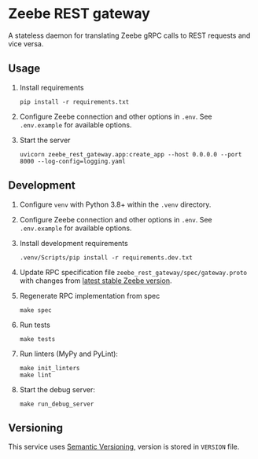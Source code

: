 # Zeebe REST gateway
A stateless daemon for translating Zeebe gRPC calls to REST requests and vice versa.

## Usage
1. Install requirements
    ```
    pip install -r requirements.txt
    ```

2. Configure Zeebe connection and other options in `.env`. See `.env.example` for available options.

3. Start the server
    ```
    uvicorn zeebe_rest_gateway.app:create_app --host 0.0.0.0 --port 8000 --log-config=logging.yaml
    ```


## Development
1. Configure `venv` with Python 3.8+ within the `.venv` directory.

2. Configure Zeebe connection and other options in `.env`. See `.env.example` for available options.
  
3. Install development requirements
    ```
    .venv/Scripts/pip install -r requirements.dev.txt
    ```

4. Update RPC specification file `zeebe_rest_gateway/spec/gateway.proto` with changes from [latest stable 
Zeebe version](https://github.com/camunda-cloud/zeebe/blob/clients/go%2Fv1.1.1/gateway-protocol/src/main/proto/gateway.proto).

5. Regenerate RPC implementation from spec
    ```
    make spec
    ``` 

6. Run tests
    ```
    make tests
    ```

7. Run linters (MyPy and PyLint):
    ```
    make init_linters
    make lint
    ```
   
8. Start the debug server:
    ```
    make run_debug_server 
    ```

## Versioning
This service uses [Semantic Versioning](https://semver.org/), version is stored in `VERSION` file.
